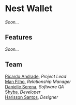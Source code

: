 # Nest Wallet

*Soon...*

## Features

*Soon...*

## Team

[Ricardo Andrade](https://#), *Project Lead*<br />
[Man Filho](https://#), *Relationship Manager*<br />
[Danielle Serena](https://#), *Software QA*<br />
[Shyba](https://#), *Developer*<br />
[Harisson Santos](https://#), *Designer*<br />


